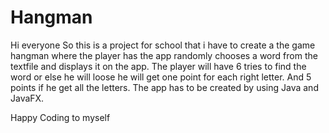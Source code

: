 # Hangman
Hi everyone 
  So this is a project for school that i have to create a the game hangman where the player has the app randomly chooses a word from the textfile and displays it on the app.
  The player will have 6 tries to find the word or else he will loose he will get one point for each right letter. And 5 points if he get all the letters. 
  The app has to be created by using Java and JavaFX.
  
  Happy Coding to myself
